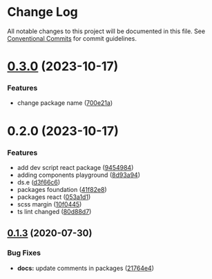 # Change Log

All notable changes to this project will be documented in this file.
See [Conventional Commits](https://conventionalcommits.org) for commit guidelines.

# [0.3.0](https://github.com/MykolaMatsiuk/react-atomic/compare/v0.2.0...v0.3.0) (2023-10-17)


### Features

* change package name ([700e21a](https://github.com/MykolaMatsiuk/react-atomic/commit/700e21aee735035e12878d861d0f83f5d2ca5793))





# 0.2.0 (2023-10-17)


### Features

* add dev script react package ([9454984](https://github.com/MykolaMatsiuk/react-atomic/commit/9454984be2fc8f287e2ca0e9516a0ffc236cb9c3))
* adding components playground ([8d93a94](https://github.com/MykolaMatsiuk/react-atomic/commit/8d93a94bba161512eeb5e8c573ad9e89c64b8e0e))
* ds.e ([d3f66c6](https://github.com/MykolaMatsiuk/react-atomic/commit/d3f66c6a36946bdf9b99d996bb64bbcc9a45f088))
* packages foundation ([41f82e8](https://github.com/MykolaMatsiuk/react-atomic/commit/41f82e80649a0ab7835f21980fc7537ff2ad5022))
* packages react ([053a1d1](https://github.com/MykolaMatsiuk/react-atomic/commit/053a1d1e39d063a2e361e32c83661cdeebdf3532))
* scss margin ([10f0445](https://github.com/MykolaMatsiuk/react-atomic/commit/10f0445d67536b512e9dc428c34f09c3db411a38))
* ts lint changed ([80d88d7](https://github.com/MykolaMatsiuk/react-atomic/commit/80d88d771827c5aa74a6dd99787ead10e4b40103))





## [0.1.3](https://github.com/bahdcoder/ds.e/compare/v0.1.2...v0.1.3) (2020-07-30)


### Bug Fixes

* **docs:** update comments in packages ([21764e4](https://github.com/bahdcoder/ds.e/commit/21764e4d73ac2626fd9927b968e1d4b6fc58615d))
